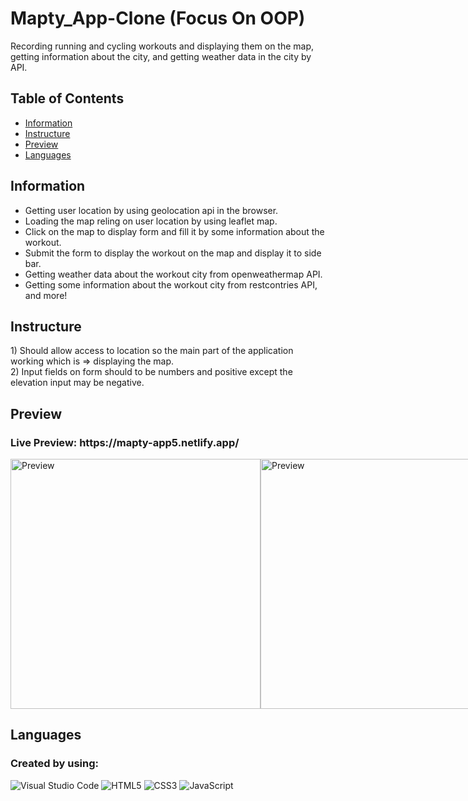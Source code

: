 # Mapty_App-Clone (Focus On OOP)
Recording running and cycling workouts and displaying them on the map, getting information about the city, and getting weather data in the city by API.

## Table of Contents
- <a href="#information">Information</a>
- <a href="#instructure">Instructure</a>
- <a href="#preview">Preview</a>
- <a href="#language">Languages</a>

<h2 id="information">Information</h2>
<ul>
  <li>Getting user location by using geolocation api in the browser.</li>
  <li>Loading the map reling on user location by using leaflet map.</li>
  <li>Click on the map to display form and fill it by some information about the workout.</li>
  <li>Submit the form to display the workout on the map and display it to side bar.</li>
  <li>Getting weather data about the workout city from openweathermap API.</li>
  <li>Getting some information about the workout city from restcontries API, and more!</li>
</ul>

<h2 id="instructure">Instructure</h2>
1) Should allow access to location so the main part of the application working which is => displaying the map.<br>
2) Input fields on form should to be numbers and positive except the elevation input may be negative.

<h2 id="preview">Preview</h2>
<h3>Live Preview: https://mapty-app5.netlify.app/</h3>
<div style="display:flex">
  <img style="width: 400px" src="https://user-images.githubusercontent.com/74501165/199971294-3f5b28b0-93d4-429e-b5c2-a5c6ad4e992c.png" alt="Preview">
  <img style="width: 400px" src="https://user-images.githubusercontent.com/74501165/199971601-48fd062c-22cc-4852-ae5d-c13f9a0da4e9.png" alt="Preview">
</div>

<h2 id="language">Languages</h2>

### Created by using:<br>
![Visual Studio Code](https://img.shields.io/badge/Visual%20Studio%20Code-0078d7.svg?style=for-the-badge&logo=visual-studio-code&logoColor=white)
![HTML5](https://img.shields.io/badge/html5-%23E34F26.svg?style=for-the-badge&logo=html5&logoColor=white)
![CSS3](https://img.shields.io/badge/css3-%231572B6.svg?style=for-the-badge&logo=css3&logoColor=white)
![JavaScript](https://img.shields.io/badge/javascript-%23323330.svg?style=for-the-badge&logo=javascript&logoColor=%23F7DF1E)
